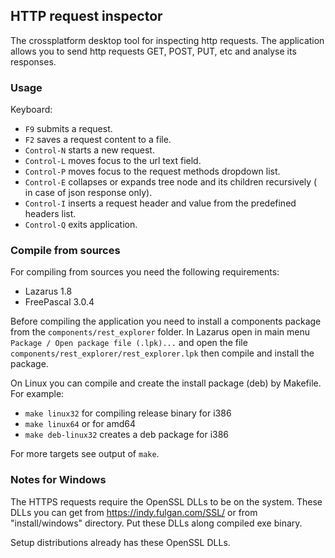 ## HTTP request inspector

The crossplatform desktop tool for inspecting http requests.
The application allows you to send http requests GET, POST, PUT, etc and
analyse its responses.

### Usage

Keyboard:

* `F9` submits a request.
* `F2` saves a request content to a file.
* `Control-N` starts a new request.
* `Control-L` moves focus to the url text field.
* `Control-P` moves focus to the request methods dropdown list.
* `Control-E` collapses or expands tree node and its children recursively (
  in case of json response only).
* `Control-I` inserts a request header and value from the predefined headers
  list.
* `Control-Q` exits application.

### Compile from sources

For compiling from sources you need the following requirements:
- Lazarus 1.8
- FreePascal 3.0.4

Before compiling the application you need to install a components package
from the `components/rest_explorer` folder. In Lazarus open in main
menu `Package / Open package file (.lpk)...` and open the file
`components/rest_explorer/rest_explorer.lpk` then compile and install the
package.

On Linux you can compile and create the install package (deb) by Makefile.
For example:
- `make linux32` for compiling release binary for i386
- `make linux64` or for amd64
- `make deb-linux32` creates a deb package for i386

For more targets see output of `make`.

### Notes for Windows

The HTTPS requests require the OpenSSL DLLs to be on the system. These DLLs
you can get from https://indy.fulgan.com/SSL/ or from "install/windows"
directory. Put these DLLs along compiled exe binary.

Setup distributions already has these OpenSSL DLLs.
